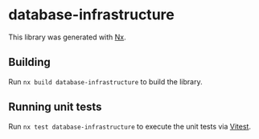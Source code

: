 # database-infrastructure

This library was generated with [Nx](https://nx.dev).

## Building

Run `nx build database-infrastructure` to build the library.

## Running unit tests

Run `nx test database-infrastructure` to execute the unit tests via [Vitest](https://vitest.dev/).
